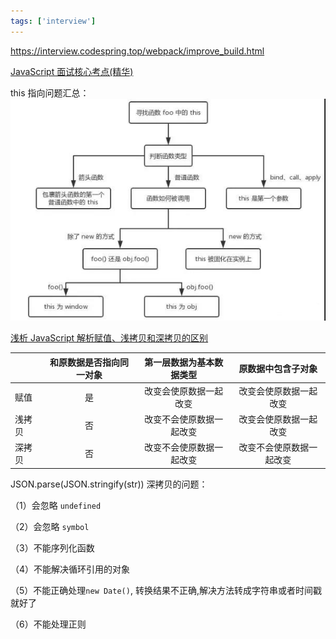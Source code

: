 ```yaml
---
tags: ['interview']
---
```


https://interview.codespring.top/webpack/improve_build.html

[JavaScript 面试核心考点(精华)](https://www.cnblogs.com/abc-x/p/11161374.html)

this 指向问题汇总：
![install-command-img](../../assets/img/this-js.jpg)

[浅析 JavaScript 解析赋值、浅拷贝和深拷贝的区别](https://www.cnblogs.com/chengxs/p/10788442.html)

|        | 和原数据是否指向同一对象 | 第一层数据为基本数据类型 | 原数据中包含子对象       |
| ------ | :------------------------: | :------------------------: | :------------------------: |
| 赋值   | 是                       | 改变会使原数据一起改变   | 改变会使原数据一起改变   |
| 浅拷贝 | 否                       | 改变不会使原数据一起改变 | 改变会使原数据一起改变   |
| 深拷贝 | 否                       | 改变不会使原数据一起改变 | 改变不会使原数据一起改变 |


JSON.parse(JSON.stringify(str)) 深拷贝的问题：

（1）会忽略 `undefined`

（2）会忽略 `symbol`

（3）不能序列化函数

（4）不能解决循环引用的对象

（5）不能正确处理`new Date()`, 转换结果不正确,解决方法转成字符串或者时间戳就好了

（6）不能处理正则
